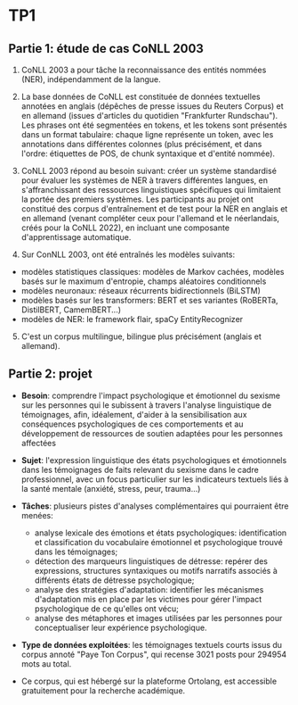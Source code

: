 # TP1

## Partie 1: étude de cas CoNLL 2003

1. CoNLL 2003 a pour tâche la reconnaissance des entités nommées (NER), indépendamment de la langue.

2. La base données de CoNLL est constituée de données textuelles annotées en anglais (dépêches de presse issues du Reuters Corpus) et en allemand (issues d'articles du quotidien "Frankfurter Rundschau"). Les phrases ont été segmentées en tokens, et les tokens sont présentés dans un format tabulaire: chaque ligne représente un token, avec les annotations dans différentes colonnes (plus précisément, et dans l'ordre: étiquettes de POS, de chunk syntaxique et d'entité nommée).

3. CoNLL 2003 répond au besoin suivant: créer un système standardisé pour évaluer les systèmes de NER à travers différentes langues, en s'affranchissant des ressources linguistiques spécifiques qui limitaient la portée des premiers systèmes. Les participants au projet ont constitué des corpus d'entraînement et de test pour la NER en anglais et en allemand (venant compléter ceux pour l'allemand et le néerlandais, créés pour la CoNLL 2022), en incluant une composante d'apprentissage automatique.

4. Sur ConNLL 2003, ont été entraînés les modèles suivants:
* modèles statistiques classiques: modèles de Markov cachées, modèles basés sur le maximum d'entropie, champs aléatoires conditionnels
* modèles neuronaux: réseaux récurrents bidirectionnels (BiLSTM)
* modèles basés sur les transformers: BERT et ses variantes (RoBERTa, DistilBERT, CamemBERT...)
* modèles de NER: le framework flair, spaCy EntityRecognizer

5. C'est un corpus multilingue, bilingue plus précisément (anglais et allemand).


## Partie 2: projet

* **Besoin**: comprendre l'impact psychologique et émotionnel du sexisme sur les personnes qui le subissent à travers l'analyse linguistique de témoignages, afin, idéalement, d'aider à la sensibilisation aux conséquences psychologiques de ces comportements et au développement de ressources de soutien adaptées pour les personnes affectées

* **Sujet**: l'expression linguistique des états psychologiques et émotionnels dans les témoignages de faits relevant du sexisme dans le cadre professionnel, avec un focus particulier sur les indicateurs textuels liés à la santé mentale (anxiété, stress, peur, trauma...)

* **Tâches**: plusieurs pistes d'analyses complémentaires qui pourraient être menées:
  * analyse lexicale des émotions et états psychologiques: identification et classification du vocabulaire émotionnel et psychologique trouvé dans les témoignages;
  * détection des marqueurs linguistiques de détresse: repérer des expressions, structures syntaxiques ou motifs narratifs associés à différents états de détresse psychologique;
  * analyse des stratégies d'adaptation: identifier les mécanismes d'adaptation mis en place par les victimes pour gérer l'impact psychologique de ce qu'elles ont vécu;
  * analyse des métaphores et images utilisées par les personnes pour conceptualiser leur expérience psychologique.

* **Type de données exploitées**: les témoignages textuels courts issus du corpus annoté "Paye Ton Corpus", qui recense 3021 posts pour 294954 mots au total.

* Ce corpus, qui est hébergé sur la plateforme Ortolang, est accessible gratuitement pour la recherche académique.